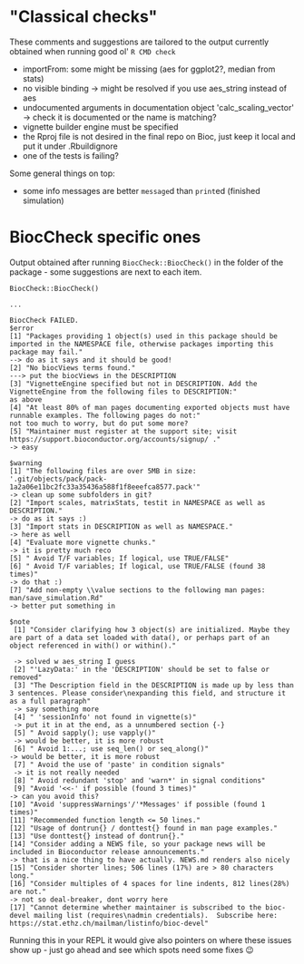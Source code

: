 # "Classical checks"

These comments and suggestions are tailored to the output currently obtained when running good ol' `R CMD check`

- importFrom: some might be missing (aes for ggplot2?, median from stats)
- no visible binding -> might be resolved if you use aes_string instead of aes
- undocumented arguments in documentation object 'calc_scaling_vector' -> check it is documented or the name is matching?
- vignette builder engine must be specified
- the Rproj file is not desired in the final repo on Bioc, just keep it local and put it under .Rbuildignore
- one of the tests is failing?

Some general things on top:
- some info messages are better `message`d than `print`ed (finished simulation)


# BiocCheck specific ones

Output obtained after running `BiocCheck::BiocCheck()` in the folder of the package - some suggestions are next to each item.

```
BiocCheck::BiocCheck()

...

BiocCheck FAILED.
$error
[1] "Packages providing 1 object(s) used in this package should be imported in the NAMESPACE file, otherwise packages importing this package may fail."
--> do as it says and it should be good!
[2] "No biocViews terms found."                                                                              
---> put the biocViews in the DESCRIPTION
[3] "VignetteEngine specified but not in DESCRIPTION. Add the VignetteEngine from the following files to DESCRIPTION:"                            
as above
[4] "At least 80% of man pages documenting exported objects must have runnable examples. The following pages do not:"
not too much to worry, but do put some more?
[5] "Maintainer must register at the support site; visit https://support.bioconductor.org/accounts/signup/ ."                                          
-> easy

$warning
[1] "The following files are over 5MB in size: '.git/objects/pack/pack-1a2a06e11bc2fc33a35436a588f1f8eeefca8577.pack'"
-> clean up some subfolders in git?
[2] "Import scales, matrixStats, testit in NAMESPACE as well as DESCRIPTION."                                         
-> do as it says :)
[3] "Import stats in DESCRIPTION as well as NAMESPACE."                                                               
-> here as well
[4] "Evaluate more vignette chunks."                                                                                  
-> it is pretty much reco
[5] " Avoid T/F variables; If logical, use TRUE/FALSE"                                                                
[6] " Avoid T/F variables; If logical, use TRUE/FALSE (found 38 times)"                                               
-> do that :) 
[7] "Add non-empty \\value sections to the following man pages: man/save_simulation.Rd"                               
-> better put something in

$note
 [1] "Consider clarifying how 3 object(s) are initialized. Maybe they are part of a data set loaded with data(), or perhaps part of an object referenced in with() or within()."      
 
 -> solved w aes_string I guess
 [2] "'LazyData:' in the 'DESCRIPTION' should be set to false or removed"                                                                                                               
 [3] "The Description field in the DESCRIPTION is made up by less than 3 sentences. Please consider\nexpanding this field, and structure it as a full paragraph"                        
 -> say something more
 [4] " 'sessionInfo' not found in vignette(s)"                                                                                     
 -> put it in at the end, as a unnumbered section {-}
 [5] " Avoid sapply(); use vapply()"    
 -> would be better, it is more robust
 [6] " Avoid 1:...; use seq_len() or seq_along()"                                                             -> would be better, it is more robust                                                                          
 [7] " Avoid the use of 'paste' in condition signals" 
 -> it is not really needed
 [8] " Avoid redundant 'stop' and 'warn*' in signal conditions"                                                                                                                         
 [9] "Avoid '<<-' if possible (found 3 times)"                                                                                          -> can you avoid this?                                                
[10] "Avoid 'suppressWarnings'/'*Messages' if possible (found 1 times)"                                                                                                                 
[11] "Recommended function length <= 50 lines."                                                                                                                                         
[12] "Usage of dontrun{} / donttest{} found in man page examples."                                                                                                                      
[13] "Use donttest{} instead of dontrun{}."                                                                                                                                             
[14] "Consider adding a NEWS file, so your package news will be included in Bioconductor release announcements."                                  
-> that is a nice thing to have actually. NEWS.md renders also nicely
[15] "Consider shorter lines; 506 lines (17%) are > 80 characters long."                                                                                                                
[16] "Consider multiples of 4 spaces for line indents, 812 lines(28%) are not."   
-> not so deal-breaker, dont worry here
[17] "Cannot determine whether maintainer is subscribed to the bioc-devel mailing list (requires\nadmin credentials).  Subscribe here: https://stat.ethz.ch/mailman/listinfo/bioc-devel"
```

Running this in your REPL it would give also pointers on where these issues show up - just go ahead and see which spots need some fixes :wink:

